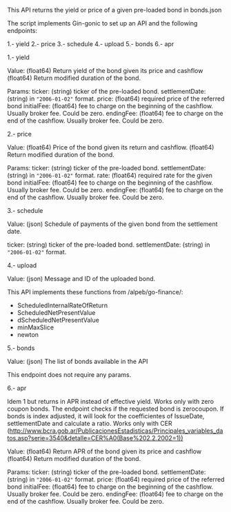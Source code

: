 This API returns the yield or price of a given pre-loaded bond in bonds.json

The script implements Gin-gonic to set up an API and the following endpoints:

1.- yield
2.- price
3.- schedule
4.- upload
5.- bonds
6.- apr

1.- yield 

Value: (float64) Return yield of the bond given its price and cashflow
      (float64) Return modified duration of the bond.

Params:
  ticker: (string) ticker of the pre-loaded bond.
  settlementDate: (string) in `"2006-01-02"` format. 
  price: (float64) required price of the referred bond
  initialFee: (float64) fee to charge on the beginning of the cashflow. Usually broker fee. Could be zero.
  endingFee: (float64) fee to charge on the end of the cashflow. Usually broker fee. Could be zero.
  
 2.- price
 
 Value: (float64) Price of the bond given its return and cashflow.
        (float64) Return modified duration of the bond.
 
 Params:
  ticker: (string) ticker of the pre-loaded bond.
  settlementDate: (string) in `"2006-01-02"` format. 
  rate: (float64) required rate for the given bond
  initialFee: (float64) fee to charge on the beginning of the cashflow. Usually broker fee. Could be zero.
  endingFee: (float64) fee to charge on the end of the cashflow. Usually broker fee. Could be zero.
  
 3.- schedule
 
 Value: (json) Schedule of payments of the given bond from the settlement date.
 
  ticker: (string) ticker of the pre-loaded bond.
  settlementDate: (string) in `"2006-01-02"` format.
 
4.- upload

Value: (json) Message and ID of the uploaded bond.

This API implements these functions from /alpeb/go-finance/:

- ScheduledInternalRateOfReturn
- ScheduledNetPresentValue
- dScheduledNetPresentValue
- minMaxSlice
- newton
 
 5.- bonds
 
 Value: (json) The list of bonds available in the API
 
 This endpoint does not require any params.

 6.- apr

 Idem 1 but returns in APR instead of effective yield. Works only with zero coupon bonds. The endpoint checks if the requested bond is zerocoupon.
 If bonds is index adjusted, it will look for the coefficientes of IssueDate, settlementDate and calculate a ratio. Works only with CER (http://www.bcra.gob.ar/PublicacionesEstadisticas/Principales_variables_datos.asp?serie=3540&detalle=CER%A0(Base%202.2.2002=1))

 Value: (float64) Return APR of the bond given its price and cashflow
      (float64) Return modified duration of the bond.

Params:
  ticker: (string) ticker of the pre-loaded bond.
  settlementDate: (string) in `"2006-01-02"` format. 
  price: (float64) required price of the referred bond
  initialFee: (float64) fee to charge on the beginning of the cashflow. Usually broker fee. Could be zero.
  endingFee: (float64) fee to charge on the end of the cashflow. Usually broker fee. Could be zero.
  
 
